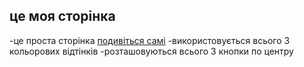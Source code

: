 ## це моя сторінка

-це проста сторінка [подивіться самі]([wertoquri.github.io/simple_page/](https://github.com/Wertoquri/simple_page))
-використовується всього 3 кольорових відтінків
-розташовуються всього 3 кнопки по центру
